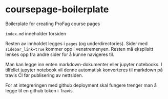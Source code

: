 # coursepage-boilerplate
Boilerplate for creating ProFag course pages

`index.md` inneholder forsiden

Resten av innholdet legges i `pages` (og underdirectories). Sider med `sidebar_link=true` kommer opp i venstremenyen. Resten må eksplisitt lenkes opp fra andre sider for å kunne navigeres til. 

Man kan legge inn enten markdown-dokumenter eller jupyter notebooks. I tilfellet jupyter notebook vil denne automatisk konverteres til markdown på travis CI før publisering av nettsiden. 

For at integreringen med github deployment skal fungere trenger man å legge til en github token i Travis. 